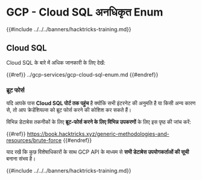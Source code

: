 # GCP - Cloud SQL अनधिकृत Enum

{{#include ../../../banners/hacktricks-training.md}}

## Cloud SQL

Cloud SQL के बारे में अधिक जानकारी के लिए देखें:

{{#ref}}
../gcp-services/gcp-cloud-sql-enum.md
{{#endref}}

### ब्रूट फोर्स

यदि आपके पास **Cloud SQL पोर्ट तक पहुंच** है क्योंकि सभी इंटरनेट की अनुमति है या किसी अन्य कारण से, तो आप क्रेडेंशियल्स को ब्रूट फोर्स करने की कोशिश कर सकते हैं।

विभिन्न डेटाबेस तकनीकों के लिए **ब्रूट-फोर्स करने के लिए विभिन्न उपकरणों** के लिए इस पृष्ठ की जांच करें:

{{#ref}}
https://book.hacktricks.xyz/generic-methodologies-and-resources/brute-force
{{#endref}}

याद रखें कि कुछ विशेषाधिकारों के साथ GCP API के माध्यम से **सभी डेटाबेस उपयोगकर्ताओं की सूची** बनाना संभव है।

{{#include ../../../banners/hacktricks-training.md}}
